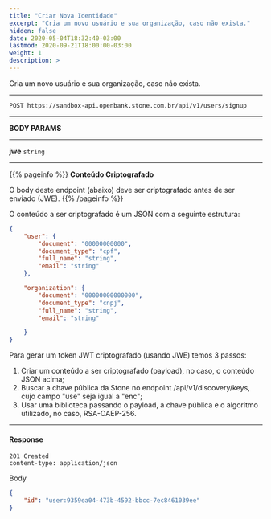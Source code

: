 ```yaml
---
title: "Criar Nova Identidade"
excerpt: "Cria um novo usuário e sua organização, caso não exista."
hidden: false
date: 2020-05-04T18:32:40-03:00
lastmod: 2020-09-21T18:00:00-03:00
weight: 1
description: >
---
```


Cria um novo usuário e sua organização, caso não exista.

---

```http
POST https://sandbox-api.openbank.stone.com.br/api/v1/users/signup
```

---

**BODY PARAMS**

---

**jwe**  `string`

---

{{% pageinfo %}}
**Conteúdo Criptografado**

O body deste endpoint (abaixo) deve ser criptografado antes de ser enviado (JWE).
{{% /pageinfo %}}

O conteúdo a ser criptografado é um JSON com a seguinte estrutura:

```JSON
{
    "user": {
        "document": "00000000000",
        "document_type": "cpf",
        "full_name": "string",
        "email": "string"
    },

    "organization": {
        "document": "00000000000000",
        "document_type": "cnpj",
        "full_name": "string",
        "email": "string"

    }
}
```

Para gerar um token JWT criptografado (usando JWE) temos 3 passos:

1. Criar um conteúdo a ser criptografado (payload), no caso, o conteúdo JSON acima;
2. Buscar a chave pública da Stone no endpoint /api/v1/discovery/keys, cujo campo "use" seja igual a "enc";
3. Usar uma biblioteca passando o payload, a chave pública e o algoritmo utilizado, no caso, RSA-OAEP-256.

---

#### Response

```http
201 Created
content-type: application/json
```
Body
```json
{
    "id": "user:9359ea04-473b-4592-bbcc-7ec8461039ee"
}
```
